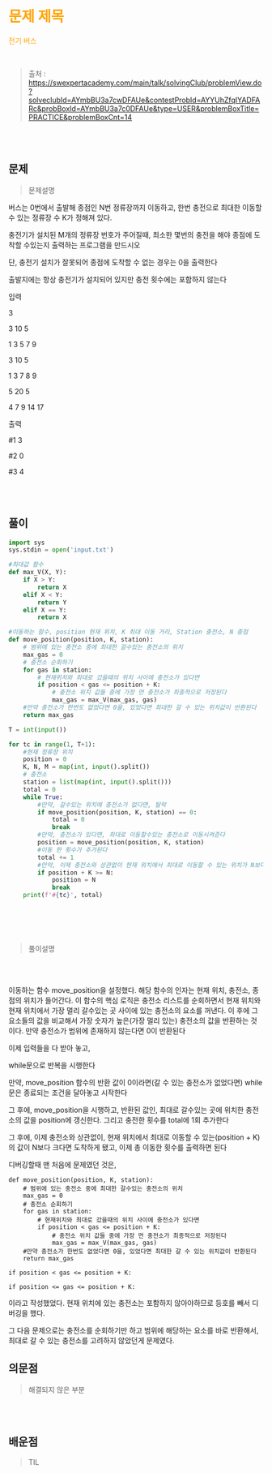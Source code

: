 <br/><Br>

<span style = "color:orange">

# 문제 제목

전기 버스

</span>
<br>

> 출처 : https://swexpertacademy.com/main/talk/solvingClub/problemView.do?solveclubId=AYmbBU3a7cwDFAUe&contestProbId=AYYUhZfqIYADFARc&probBoxId=AYmbBU3a7c0DFAUe&type=USER&problemBoxTitle=PRACTICE&problemBoxCnt=14


<br/><br>

## 문제

> 문제설명

버스는 0번에서 출발해 종점인 N번 정류장까지 이동하고, 한번 충전으로 최대한 이동할 수 있는 정류장 수 K가 정해져 있다.

충전기가 설치된 M개의 정류장 번호가 주어질때, 최소한 몇번의 충전을 해야 종점에 도착할 수있는지 출력하는 프로그램을 만드시오

단, 충전기 설치가 잘못되어 종점에 도착할 수 없는 경우는 0을 출력한다

출발지에는 항상 충전기가 설치되어 있지만 충전 횟수에는 포함하지 않는다

입력


3

3 10 5

1 3 5 7 9

3 10 5

1 3 7 8 9

5 20 5

4 7 9 14 17

출력

#1 3

#2 0

#3 4

<br/><br>

## 풀이

```python
import sys
sys.stdin = open('input.txt')

#최대값 함수
def max_V(X, Y):
    if X > Y:
        return X
    elif X < Y:
        return Y
    elif X == Y:
        return X

#이동하는 함수, position 현재 위치, K 최대 이동 거리, Station 충전소, N 종점
def move_position(position, K, station):
    # 범위에 있는 충전소 중에 최대한 갈수있는 충전소의 위치
    max_gas = 0
    # 충전소 순회하기
    for gas in station:
        # 현재위치와 최대로 갔을때의 위치 사이에 충전소가 있다면
        if position < gas <= position + K:
            # 충전소 위치 값들 중에 가장 먼 충전소가 최종적으로 저장된다
            max_gas = max_V(max_gas, gas)
    #만약 충전소가 한번도 없었다면 0을, 있었다면 최대한 갈 수 있는 위치값이 반환된다
    return max_gas

T = int(input())

for tc in range(1, T+1):
    #현재 정류장 위치
    position = 0
    K, N, M = map(int, input().split())
    # 충전소
    station = list(map(int, input().split()))
    total = 0
    while True:
        #만약, 갈수있는 위치에 충전소가 없다면, 탈락
        if move_position(position, K, station) == 0:
            total = 0
            break
        #만약, 충전소가 있다면, 최대로 이동할수있는 충전소로 이동시켜준다
        position = move_position(position, K, station)
        #이동 한 횟수가 추가된다
        total += 1
        #만약, 이제 충전소와 상관없이 현재 위치에서 최대로 이동할 수 있는 위치가 N보다 크다면, 도착한다.
        if position + K >= N:
            position = N
            break
    print(f'#{tc}', total)





```
<br>

> 풀이설명

<br/><br>

이동하는 함수 move_position을 설정했다. 해당 함수의 인자는 현재 위치, 충전소, 종점의 위치가 들어간다. 이 함수의 핵심 로직은 충전소 리스트를 순회하면서 현재 위치와 현재 위치에서 가장 멀리 갈수있는 곳 사이에 있는 충전소의 요소를 꺼낸다. 이 후에 그 요소들의 값을 비교해서 가장 숫자가 높은(가장 멀리 있는) 충전소의 값을 반환하는 것이다. 만약 충전소가 범위에 존재하지 않는다면 0이 반환된다

이제 입력들을 다 받아 놓고,

while문으로 반복을 시행한다

만약, move_position 함수의 반환 값이 0이라면(갈 수 있는 충전소가 없었다면) while문은 종료되는 조건을 달아놓고 시작한다

그 후에, move_position을 시행하고, 반환된 값인, 최대로 갈수있는 곳에 위치한 충전소의 값을 position에 갱신한다. 그리고 충전한 횟수를 total에 1회 추가한다

그 후에, 이제 충전소와 상관없이, 현재 위치에서 최대로 이동할 수  있는(position + K)의 값이 N보다 크다면 도착하게 됐고, 이제 총 이동한 횟수를 출력하면 된다

디버깅할때 맨 처음에 문제였던 것은,

```
def move_position(position, K, station):
    # 범위에 있는 충전소 중에 최대한 갈수있는 충전소의 위치
    max_gas = 0
    # 충전소 순회하기
    for gas in station:
        # 현재위치와 최대로 갔을때의 위치 사이에 충전소가 있다면
        if position < gas <= position + K:
            # 충전소 위치 값들 중에 가장 먼 충전소가 최종적으로 저장된다
            max_gas = max_V(max_gas, gas)
    #만약 충전소가 한번도 없었다면 0을, 있었다면 최대한 갈 수 있는 위치값이 반환된다
    return max_gas
```


```
if position < gas <= position + K:
```

```
if position <= gas <= position + K:
```

이라고 작성했었다. 현재 위치에 있는 충전소는 포함하지 않아야하므로 등호를 빼서 디버깅을 했다.

그 다음 문제으로는 충전소를 순회하기만 하고 범위에 해당하는 요소를 바로 반환해서, 최대로 갈 수 있는 충전소를 고려하지 않았던게 문제였다. 

## 의문점
> 해결되지 않은 부분


<br/><br>


## 배운점
> TIL

